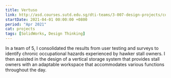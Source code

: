 ```yaml
---
title: Vertuso
link: http://asd.courses.sutd.edu.sg/dti-teams/3-007-design-projects/cohort-2-design-projects/cohort-2-group-1/project-part-4/
startDate: 2021-04-01 00:00:00 +0800
period: "Apr 2021"
cat: projects
tags: [SolidWorks, Design Thinking]
---
```

In a team of 5, I consolidated the results from user testing and surveys to identify chronic occupational hazards experienced by hawker stall owners. I then assisted in the design of a vertical storage system that provides stall owners with an adaptable workspace that accommodates various functions throughout the day.
